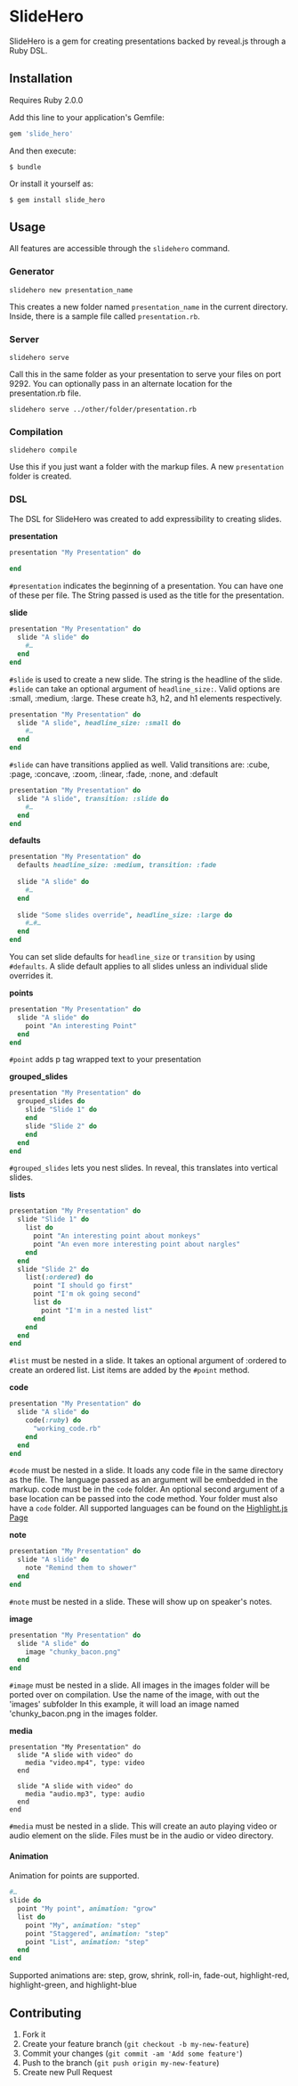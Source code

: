 # SlideHero

SlideHero is a gem for creating presentations backed by reveal.js through a 
Ruby DSL. 

## Installation

Requires Ruby 2.0.0

Add this line to your application's Gemfile:

```ruby
gem 'slide_hero'
```

And then execute:

    $ bundle

Or install it yourself as:

    $ gem install slide_hero

## Usage
All features are accessible through the `slidehero` command.

### Generator

    slidehero new presentation_name
    
This creates a new folder named `presentation_name` in the current directory. Inside, there is a sample file called `presentation.rb`. 

### Server

    slidehero serve
 
Call this in the same folder as your presentation to serve your files on port 9292. You can optionally pass in an alternate location for the presentation.rb file.

    slidehero serve ../other/folder/presentation.rb
    
### Compilation

    slidehero compile
  
Use this if you just want a folder with the markup files. A new `presentation` folder is created.

### DSL

The DSL for SlideHero was created to add expressibility to creating slides.

**presentation**
    
```ruby
presentation "My Presentation" do
 
end
```

`#presentation` indicates the beginning of a presentation. You can have one of these per file. The String passed is used as the title for the presentation.

**slide**

```ruby
presentation "My Presentation" do
  slide "A slide" do
    #…
  end
end
```
    
`#slide` is used to create a new slide. The string is the headline of the slide. `#slide` can take an optional argument of `headline_size:`. Valid options are :small, :medium, :large. These create h3, h2, and h1 elements respectively.

```ruby
presentation "My Presentation" do
  slide "A slide", headline_size: :small do
    #…
  end
end
```

`#slide` can have transitions applied as well. Valid transitions are: :cube, :page, :concave, :zoom, :linear, :fade, :none, and :default

```ruby
presentation "My Presentation" do
  slide "A slide", transition: :slide do
    #…
  end
end
```
**defaults**

```ruby
presentation "My Presentation" do
  defaults headline_size: :medium, transition: :fade
  
  slide "A slide" do
    #…
  end
  
  slide "Some slides override", headline_size: :large do
    #…#…
  end
end
```

You can set slide defaults for `headline_size` or `transition` by using `#defaults`. A slide default applies to all slides unless an individual slide overrides it.

**points**

```ruby
presentation "My Presentation" do
  slide "A slide" do
    point "An interesting Point"
  end
end
```

`#point` adds p tag wrapped text to your presentation

**grouped_slides**

```ruby
presentation "My Presentation" do
  grouped_slides do
    slide "Slide 1" do
    end
    slide "Slide 2" do
    end
  end
end
```
    
`#grouped_slides` lets you nest slides. In reveal, this translates into vertical slides.

**lists**

```ruby
presentation "My Presentation" do
  slide "Slide 1" do
    list do
      point "An interesting point about monkeys"
      point "An even more interesting point about nargles"
    end
  end
  slide "Slide 2" do
    list(:ordered) do
      point "I should go first"
      point "I'm ok going second"
      list do
        point "I'm in a nested list"
      end
    end
  end
end
```

`#list` must be nested in a slide. It takes an optional argument of :ordered to 
create an ordered list. List items are added by the `#point` method.

**code**

```ruby
presentation "My Presentation" do
  slide "A slide" do
    code(:ruby) do
      "working_code.rb"  
    end
  end
end
```
    
`#code` must be nested in a slide. It loads any code file in the same directory as the file. 
The language passed as an argument will be embedded in the markup. 
code must be in the `code` folder. An optional second argument of a base location can be passed into the code method. Your folder must also have a `code` folder.
All supported languages can be found on the [Highlight.js Page](http://softwaremaniacs.org/media/soft/highlight/test.html)

**note**

```ruby
presentation "My Presentation" do
  slide "A slide" do
    note "Remind them to shower"
  end
end
```

`#note` must be nested in a slide. These will show up on speaker's notes.

**image**

```ruby
presentation "My Presentation" do
  slide "A slide" do
    image "chunky_bacon.png"
  end
end
```    
`#image` must be nested in a slide. All images in the images folder will be ported over on compilation. Use the name of the image, with out the 'images' subfolder
In this example, it will load an image named 'chunky_bacon.png in the images folder.

**media**

    presentation "My Presentation" do
      slide "A slide with video" do
        media "video.mp4", type: video
      end

      slide "A slide with video" do
        media "audio.mp3", type: audio
      end
    end
    
`#media` must be nested in a slide. This will create an auto playing video or audio element on the slide. Files must be in the audio or video directory.

#### Animation

Animation for points are supported.

```ruby
#…
slide do 
  point "My point", animation: "grow"
  list do
    point "My", animation: "step"
    point "Staggered", animation: "step"
    point "List", animation: "step"
  end
end
```

Supported animations are: step, grow, shrink, roll-in, fade-out, highlight-red, highlight-green, and highlight-blue  

## Contributing

1. Fork it
2. Create your feature branch (`git checkout -b my-new-feature`)
3. Commit your changes (`git commit -am 'Add some feature'`)
4. Push to the branch (`git push origin my-new-feature`)
5. Create new Pull Request
